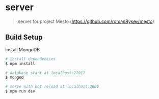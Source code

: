 # server

> server for project Mesto (https://github.com/romanRysev/mesto)

## Build Setup

install MongoDB

```bash
# install dependencies
$ npm install

# database start at localhost:27017
$ mongod

# serve with hot reload at localhost:3000
$ npm run dev

